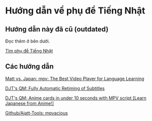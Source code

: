 # Hướng dẫn về phụ đề Tiếng Nhật

## Hướng dẫn này đã cũ (outdated)

Đọc thêm ở bên dưới.

[Tìm phụ đề Tiếng Nhật](https://learnjapanese.moe/resources/#subtitles)  

## Các hướng dẫn  

[Matt vs. Japan: mpv: The Best Video Player for Language Learning](https://youtu.be/bbg6ztWecbU)

[DJT's QM: Fully Automatic Retiming of Subtitles](https://youtu.be/x0h3ooBHrpk)

[DJT's QM: Anime cards in under 10 seconds with MPV script [Learn Japanese from Anime!]](https://youtu.be/M4t7HYS73ZQ)

[Github/Ajatt-Tools: mpvacious](https://github.com/Ajatt-Tools/mpvacious)